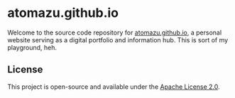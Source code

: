 # atomazu.github.io

Welcome to the source code repository for [atomazu.github.io](https://atomazu.github.io), a personal website serving as a digital portfolio and information hub. This is sort of my playground, heh.

## License

This project is open-source and available under the [Apache License 2.0](https://opensource.org/license/apache-2-0).
